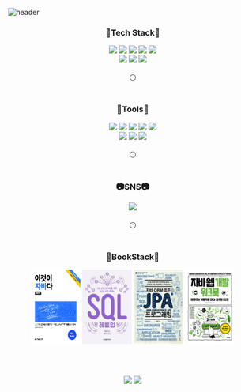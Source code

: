![header](https://capsule-render.vercel.app/api?type=slice&reversal=true&color=gradient&text=Welcome&nbsp;Dongmin&nbsp;Github)

<div align="center">
  <h3>🐾Tech Stack🐾</h3>
  <a href="#"><img src="https://img.shields.io/badge/Vue.js-35495E?style=flat&logo=vuedotjs&logoColor=4FC08D"/></a>
  <a href="#"><img src="https://img.shields.io/badge/JavaScript-F7DF1E?style=flat&logo=JavaScript&logoColor=white"/></a>
  <a href="#"><img src="https://img.shields.io/badge/HTML5-E34F26?style=flat&logo=HTML5&logoColor=white"/></a>
  <a href="#"><img src="https://img.shields.io/badge/CSS3-1572B6?style=flat&logo=CSS3&logoColor=white"/></a>
  <a href="#"><img src="https://img.shields.io/badge/Java-007396?style=flat&logo=Java&logoColor=white"/></a>
  <br/>
  <a href="#"><img src="https://img.shields.io/badge/Mysql-4479A1?style=flat&logo=Mysql&logoColor=white"/></a>
  <a href="#"><img src="https://img.shields.io/badge/Postgresql-4169E1?style=flat&logo=Postgresql&logoColor=white"/></a>
  <a href="#"><img src="https://img.shields.io/badge/jQuery-0769AD?style=flat&logo=jQuery&logoColor=white"/></a>
</div>


<div align="center">
<br/>
⚪<br/><br/>
</div>

<div align="center">
  <h3>🔨Tools🔨</h3>
  <a href="#"><img src="https://img.shields.io/badge/Spring Boot-6DB33F?style=flat&logo=Spring Boot&logoColor=white"/></a>
  <a href="#"><img src="https://img.shields.io/badge/Eclipse IDE-2C2255?style=flat&logo=Eclipse IDE&logoColor=white"/></a>
  <a href="#"><img src="https://img.shields.io/badge/GitHub-61DAFB?style=flat&logo=Github&logoColor=black&color=inactive"/></a>
  <a href="#"><img src="https://img.shields.io/badge/Gmail-D14836?style=flat&logo=gmail&logoColor=white"/></a>
  <a href="#"><img src="https://img.shields.io/badge/Notion-000000?style=flat&logo=Notion&logoColor=white"/></a>
  <br/>
  <a href="#"><img src="https://img.shields.io/badge/Discord-5865F2?style=flat&logo=Discord&logoColor=white"/></a>
  <a href="#"><img src="https://img.shields.io/badge/Visual Studio Code-007ACC?style=flat&logo=Visual Studio Code&logoColor=white"/></a>
  <a href="#"><img src="https://img.shields.io/badge/Slack-4A154B?style=flat&logo=Slack&logoColor=white"/></a>
</div>

<div align="center">
<br/>
⚪<br/><br/>
</div>

<div align="center">
  <h3>📷SNS📷</h3>
  <a href="https://www.instagram.com/_dongmin.kim/"><img src="https://img.shields.io/badge/Instagram-E4405F?style=flat&logo=instagram&logoColor=white"/></a>
</div>

<div align="center">
<br/>
⚪<br/><br/>
</div>

<div align="center">
  <h3>📖BookStack📖</h3>
  <img src="./img/1.jpg" width="100" height="150" />
<!--   <img src="./img/2.jpg" width="100" height="150" /> -->
  <img src="./img/3.jpg" width="100" height="150" />
  <img src="./img/4.jpg" width="100" height="150" />
  <img src="./img/5.jpg" width="100" height="150" />
</div>

<br/><br/>

<div align="center">
  <img src="https://github-readme-stats.vercel.app/api/top-langs/?username=DominicStrength&theme=react&layout=compact">
  <img src="https://github-readme-stats.vercel.app/api?username=DominicStrength&theme=react&show_icons=true">
</div>
